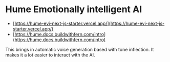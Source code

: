 # Hume Emotionally intelligent AI

- [https://hume-evi-next-js-starter.vercel.app/](https://hume-evi-next-js-starter.vercel.app/)
- [https://hume.docs.buildwithfern.com/intro](https://hume.docs.buildwithfern.com/intro)

This brings in automatic voice generation based with tone inflection. It makes it a lot easier to interact with the AI.
